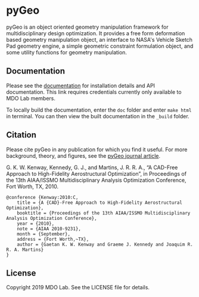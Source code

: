 pyGeo
====================================================

pyGeo is an object oriented geometry manipulation framework for multidisciplinary design optimization.
It provides a free form deformation based geometry manipulation object, an interface to NASA's Vehicle Sketch Pad geometry engine, a simple geometric constraint formulation object, and some utility functions for geometry manipulation.


Documentation
-------------

Please see the [documentation](http://mdolab.engin.umich.edu/doc/packages/pygeo/doc/index.html) for installation details and API documentation.
This link requires credentials currently only available to MDO Lab members.

To locally build the documentation, enter the `doc` folder and enter `make html` in terminal.
You can then view the built documentation in the `_build` folder.

Citation
--------

Please cite pyGeo in any publication for which you find it useful.
For more background, theory, and figures, see the [pyGeo journal article](http://mdolab.engin.umich.edu/sites/default/files/mao2010_final.pdf).

G. K. W. Kenway, Kennedy, G. J., and Martins, J. R. R. A., “A CAD-Free Approach to High-Fidelity Aerostructural Optimization”, in Proceedings of the 13th AIAA/ISSMO Multidisciplinary Analysis Optimization Conference, Fort Worth, TX, 2010.

```
@conference {Kenway:2010:C,
	title = {A {CAD}-Free Approach to High-Fidelity Aerostructural Optimization},
	booktitle = {Proceedings of the 13th AIAA/ISSMO Multidisciplinary Analysis Optimization Conference},
	year = {2010},
	note = {AIAA 2010-9231},
	month = {September},
	address = {Fort Worth,~TX},
	author = {Gaetan K. W. Kenway and Graeme J. Kennedy and Joaquim R. R. A. Martins}
}
```

License
-------

Copyright 2019 MDO Lab. See the LICENSE file for details.
